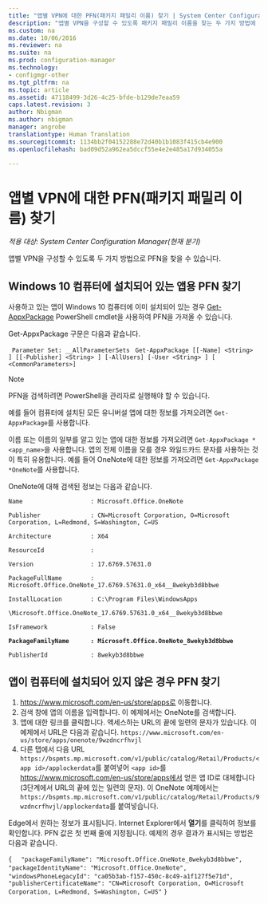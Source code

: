 ```yaml
---
title: "앱별 VPN에 대한 PFN(패키지 패밀리 이름) 찾기 | System Center Configuration Manager"
description: "앱별 VPN을 구성할 수 있도록 패키지 패밀리 이름을 찾는 두 가지 방법에 대해 알아봅니다."
ms.custom: na
ms.date: 10/06/2016
ms.reviewer: na
ms.suite: na
ms.prod: configuration-manager
ms.technology:
- configmgr-other
ms.tgt_pltfrm: na
ms.topic: article
ms.assetid: 47118499-3d26-4c25-bfde-b129de7eaa59
caps.latest.revision: 3
author: Nbigman
ms.author: nbigman
manager: angrobe
translationtype: Human Translation
ms.sourcegitcommit: 1134bb2f04152288e72d40b1b1083f415cb4e900
ms.openlocfilehash: bad09d52a962ea5dccf55e4e2e485a17d934055a

---
```

# <a name="find-a-package-family-name-pfn-for-per-app-vpn"></a>앱별 VPN에 대한 PFN(패키지 패밀리 이름) 찾기

*적용 대상: System Center Configuration Manager(현재 분기)*


앱별 VPN을 구성할 수 있도록 두 가지 방법으로 PFN을 찾을 수 있습니다.

## <a name="find-a-pfn-for-an-app-thats-installed-on-a-windows-10-computer"></a>Windows 10 컴퓨터에 설치되어 있는 앱용 PFN 찾기

사용하고 있는 앱이 Windows 10 컴퓨터에 이미 설치되어 있는 경우 [Get-AppxPackage](https://technet.microsoft.com/library/hh856044.aspx) PowerShell cmdlet을 사용하여 PFN을 가져올 수 있습니다.

Get-AppxPackage 구문은 다음과 같습니다.

` Parameter Set: __AllParameterSets`
` Get-AppxPackage [[-Name] <String> ] [[-Publisher] <String> ] [-AllUsers] [-User <String> ] [ <CommonParameters>]`

> [!NOTE]
> PFN을 검색하려면 PowerShell을 관리자로 실행해야 할 수 있습니다.

예를 들어 컴퓨터에 설치된 모든 유니버설 앱에 대한 정보를 가져오려면 `Get-AppxPackage`를 사용합니다.

이름 또는 이름의 일부를 알고 있는 앱에 대한 정보를 가져오려면 `Get-AppxPackage *<app_name>`을 사용합니다. 앱의 전체 이름을 모를 경우 와일드카드 문자를 사용하는 것이 특히 유용합니다. 예를 들어 OneNote에 대한 정보를 가져오려면 `Get-AppxPackage *OneNote`를 사용합니다.


OneNote에 대해 검색된 정보는 다음과 같습니다.

`Name                   : Microsoft.Office.OneNote`

`Publisher              : CN=Microsoft Corporation, O=Microsoft Corporation, L=Redmond, S=Washington, C=US`

`Architecture           : X64`

`ResourceId             :`

`Version                : 17.6769.57631.0`

`PackageFullName        : Microsoft.Office.OneNote_17.6769.57631.0_x64__8wekyb3d8bbwe`

`InstallLocation        : C:\Program Files\WindowsApps`

`\Microsoft.Office.OneNote_17.6769.57631.0_x64__8wekyb3d8bbwe`

`IsFramework            : False`

**`PackageFamilyName      : Microsoft.Office.OneNote_8wekyb3d8bbwe`**

`PublisherId            : 8wekyb3d8bbwe`



## <a name="find-a-pfn-if-the-app-is-not-installed-on-a-computer"></a>앱이 컴퓨터에 설치되어 있지 않은 경우 PFN 찾기

1.  https://www.microsoft.com/en-us/store/apps로 이동합니다.
2.  검색 창에 앱의 이름을 입력합니다. 이 예제에서는 OneNote를 검색합니다.
3.  앱에 대한 링크를 클릭합니다. 액세스하는 URL의 끝에 일련의 문자가 있습니다. 이 예제에서 URL은 다음과 같습니다. `https://www.microsoft.com/en-us/store/apps/onenote/9wzdncrfhvjl`
4.  다른 탭에서 다음 URL `https://bspmts.mp.microsoft.com/v1/public/catalog/Retail/Products/<app id>/applockerdata`를 붙여넣어 `<app id>`를 https://www.microsoft.com/en-us/store/apps에서 얻은 앱 ID로 대체합니다(3단계에서 URL의 끝에 있는 일련의 문자). 이 OneNote 예제에서는 `https://bspmts.mp.microsoft.com/v1/public/catalog/Retail/Products/9wzdncrfhvjl/applockerdata`를 붙여넣습니다.

Edge에서 원하는 정보가 표시됩니다. Internet Explorer에서 **열기**를 클릭하여 정보를 확인합니다. PFN 값은 첫 번째 줄에 지정됩니다. 예제의 경우 결과가 표시되는 방법은 다음과 같습니다.


`{`
`  "packageFamilyName": "Microsoft.Office.OneNote_8wekyb3d8bbwe",`
`  "packageIdentityName": "Microsoft.Office.OneNote",`
`  "windowsPhoneLegacyId": "ca05b3ab-f157-450c-8c49-a1f127f5e71d",`
`  "publisherCertificateName": "CN=Microsoft Corporation, O=Microsoft Corporation, L=Redmond, S=Washington, C=US"`
`}`



<!--HONumber=Nov16_HO1-->


